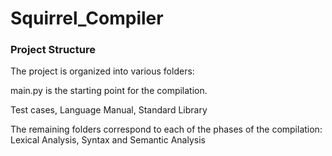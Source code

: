 # Squirrel_Compiler

### Project Structure
The project is organized into various folders:

main.py is the starting point for the compilation. 

Test cases, Language Manual, Standard Library

The remaining folders correspond to each of the phases of the compilation:
Lexical Analysis, Syntax and Semantic Analysis